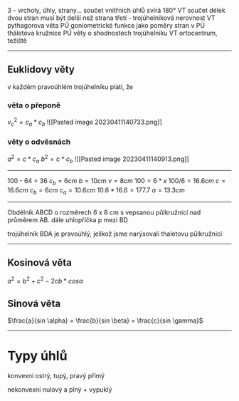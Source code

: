 3 - vrcholy, úhly, strany...
součet vnitřních úhlů svírá 180° VT
součet délek dvou stran musí být delší než strana třetí - trojúhelníková nerovnost VT
pythagorova věta PÚ
goniometrické funkce jako poměry stran v PÚ
tháletova kružnice PÚ
věty o shodnostech trojúhelníku VT
ortocentrum, težiště

---

## Euklidovy věty 


v každém pravoúhlém trojúhelníku platí, že
### věta o přeponě  

$v^2_c = c_a * c_b$
![[Pasted image 20230411140733.png]]

### věty o odvěsnách
$a^2 = c * c_a$
$b^2 = c*c_b$
![[Pasted image 20230411140913.png]]

--- 

100 - 64 = 36
$c_b = 6cm$
$b = 10cm$
$v = 8cm$
$100 = 6*x$
$100/6 = 16.6cm$
$c = 16.6cm$
$c_b = 6cm$
$c_a = 10.6cm$
$10.6 * 16.6 = 177.7$
$a = 13.3cm$

---
Obdélník ABCD o rozměrech 6 x 8 cm s vepsanou půlkružnicí nad průměrem AB. dále uhlopříčka p mezi BD

trojúhelník BDA je pravoúhlý, jelikož jsme narýsovali thaletovu půlkružnici

---


## Kosinová věta
$a^2  = b^2+c^2 - 2cb*cos \alpha$




## Sinová věta
$\frac{a}{sin \alpha} = \frac{b}{sin \beta} = \frac{c}{sin \gamma}$


---


# Typy úhlů

konvexní 
ostrý, tupý, pravý
přímý

nekonvexní
nulový a plný + vypuklý 

